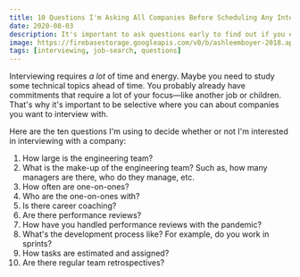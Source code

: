 ```yaml
---
title: 10 Questions I'm Asking All Companies Before Scheduling Any Interviews
date: 2020-08-03
description: It's important to ask questions early to find out if you even want to work somewhere.
image: https://firebasestorage.googleapis.com/v0/b/ashleemboyer-2018.appspot.com/o/headers%2F2020%2F08%2F10-questions-i-m-asking-all-companies-before-scheduling-any-interviews%2F10%20Questions%20I'm%20Asking%20All%20Companies%20Before%20Scheduling%20Any%20Interviews.png?alt=media&token=8f8b6048-ec22-4644-acf3-cf9054cf7908
tags: [interviewing, job-search, questions]
---
```


Interviewing requires _a lot_ of time and energy. Maybe you need to study some technical topics ahead of time. You probably already have commitments that require a lot of your focus&mdash;like another job or children. That's why it's important to be selective where you can about companies you want to interview with.

Here are the ten questions I'm using to decide whether or not I'm interested in interviewing with a company:

1. How large is the engineering team?
2. What is the make-up of the engineering team? Such as, how many managers are there, who do they manage, etc.
3. How often are one-on-ones?
4. Who are the one-on-ones with?
5. Is there career coaching?
6. Are there performance reviews?
7. How have you handled performance reviews with the pandemic?
8. What's the development process like? For example, do you work in sprints?
9. How tasks are estimated and assigned?
10. Are there regular team retrospectives?
